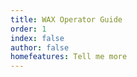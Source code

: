 ```yaml
---
title: WAX Operator Guide
order: 1
index: false
author: false
homefeatures: Tell me more
---
```


<ContentColumns :ltr="false">
  <template v-slot:first>
    <div>
      <p>The Worldwide Asset eXchange™ (WAX) is a purpose-built blockchain and protocol token designed to make e-commerce transactions faster, easier, and safer for everyone. WAX makes building and deploying high-performance, secure dApps easy. Here you’ll find Quickstarts, sample code, API reference guides, and all of the developer tools you need to set up a local WAX environment and write your smart contracts.</p>
    </div>
  </template>

  <template v-slot:second>
    <ImageWithAspect src="/assets/images/front-cube.png" />
  </template>
</ContentColumns>

<ContentLinks>
  <template v-slot:content>
    <h1>Start here</h1>
    <p>Discover the features of WAX Blockhain technology and its ecosystem.</p>
  </template>
  <template v-slot:items>
    <ContentLinkItem href="./wax-cloud-wallet" text="Learn about Wax Cloud Wallet" />
    <ContentLinkItem href="#" text="Complete our Docker Quickstart" />
    <ContentLinkItem href="#" text="Download WAX Blockchain source code and samples using the WAX Blockchain Setup guide" />
    <ContentLinkItem href="#" text="Learn about the WAX Contract Development Toolkit WAX-CDT" />
    <ContentLinkItem href="#" text="Set Up a Local dApp Environment" />
  </template>
</ContentLinks>
